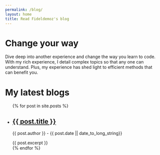 ```yaml
---
permalink: /blog/
layout: home
title: Read Fideldemoz's blog
---
```

# Change your way
Dive deep into another experience and change the way you learn to code.  With my rich experience, I detail complex topics 
so that any one can understand.  Plus, my experience has shed light to efficient methods that can benefit you.

# My latest blogs
<ul class="blog_li">
  {% for post in site.posts %}
    <li>
      <h2><a href="{{ post.url }}">{{ post.title }}</a></h2>
      <p>{{ post.author }} - {{ post.date || date_to_long_string}}</p>
      {{ post.excerpt }}
    </li>
  {% endfor %}
</ul>
